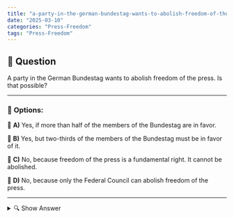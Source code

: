 ```yaml
---
title: "a-party-in-the-german-bundestag-wants-to-abolish-freedom-of-the-press-is-that-possible"
date: "2025-03-10"
categories: "Press-Freedom"
tags: "Press-Freedom"
---
```


## 📌 **Question**

A party in the German Bundestag wants to abolish freedom of the press. Is that possible?



---

### 📝 **Options:**

🔘 **A)** Yes, if more than half of the members of the Bundestag are in favor.

🔘 **B)** Yes, but two-thirds of the members of the Bundestag must be in favor of it.

🔘 **C)** No, because freedom of the press is a fundamental right. It cannot be abolished.

🔘 **D)** No, because only the Federal Council can abolish freedom of the press.

---

<details>
  <summary>🔍 Show Answer</summary>

  <p>
💡  <b>Correct Answer:</b>  c
  </p>
  <p>
    📖<b>Explanation:</b>
    In Germany, the Basic Law protects freedom of the press as an essential fundamental right that guarantees the free formation of opinion and the dissemination of information. The German Bundestag, the national parliament, can change laws, but fundamental rights are particularly protected and usually require a qualified majority for amendments. Parties in the Bundestag regularly discuss a wide range of topics, including media laws. This question examines whether a parliamentary majority is sufficient to abolish freedom of the press, taking into account the constitutional provisions and the role of other institutions such as the Federal Council.
  </p>
</details>
